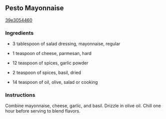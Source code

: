## Pesto Mayonnaise

[39e3054460](http://www.food.com/recipe/pesto-mayonnaise-118025)

### Ingredients

 - 3 tablespoon of salad dressing, mayonnaise, regular

 - 1 teaspoon of cheese, parmesan, hard

 - 12 teaspoon of spices, garlic powder

 - 2 teaspoon of spices, basil, dried

 - 14 teaspoon of oil, olive, salad or cooking

### Instructions

Combine mayonnaise, cheese, garlic, and basil. Drizzle in olive oil. Chill one hour before serving to blend flavors.
